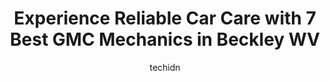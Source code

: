 ---
layout: ampstory
image: https://images.unsplash.com/photo-1580654712603-eb43273aff33?ixlib=rb-4.0.3&ixid=MnwxMjA3fDB8MHxwaG90by1wYWdlfHx8fGVufDB8fHx8&auto=format&fit=crop&w=640&h=853&q=80
author: techidn
featured: false
description: Experience the excellence of automotive service by visiting the 7 best GMC Mechanic in Beckley WV, USA. With their expertise, attention to detail, and commitment to customer satisfaction, yo
title: Experience Reliable Car Care with 7 Best GMC Mechanics in Beckley WV
cover:
   title: Experience Reliable Car Care with 7 Best GMC Mechanics in Beckley WV
   subtitle: Rickpate
   background: https://images.unsplash.com/photo-1580654712603-eb43273aff33?ixlib=rb-4.0.3&ixid=MnwxMjA3fDB8MHxwaG90by1wYWdlfHx8fGVufDB8fHx8&auto=format&fit=crop&w=640&h=853&q=80

pages: 
 - layout: thirds
   top: <h1>#1 2 Guys Towing & Auto Repair</h1>
   bottom: "<p>Was in an accident last night unfortunately, and while its never a good thing 2 guys towing definitely made my night a little better. William got there pretty quick co</p>"
   background: https://www.knot35.com/toplist/wp-content/uploads/2023/06/best-gmc-mechanic-1-in-beckley-wv-1685836988.jpeg
   backgroundblur: true
 - layout: thirds
   top: <h1>#2 Laxtons Auto Repair & Wrecker Service</h1>
   bottom: "<p>702 Johnstown Rd, Beckley, WV 25801, United States</p>"
   background: https://www.knot35.com/toplist/wp-content/uploads/2023/06/best-gmc-mechanic-2-in-beckley-wv-1685836988.jpeg
   cta:
      link: https://www.knot35.com/toplist/experience-reliable-car-care-with-7-best-gmc-mechanics-in-beckley-wv/
      text: Experience Reliable Car Care with 7 Best GMC Mechanics in Beckley WV
 - layout: thirds
   top: <h1>#3 2 Brothers Collision</h1>
   bottom: "<p>1501 S Eisenhower Dr, Beckley, WV 25801, United States</p>"
   background: https://www.knot35.com/toplist/wp-content/uploads/2023/06/best-gmc-mechanic-3-in-beckley-wv-1685836989.jpeg
   cta:
      link: https://www.knot35.com/toplist/experience-reliable-car-care-with-7-best-gmc-mechanics-in-beckley-wv/
      text: Experience Reliable Car Care with 7 Best GMC Mechanics in Beckley WV
 - layout: thirds
   top: <h1>#4 Discount Diesel</h1>
   bottom: "<p>363 Airport Rd, Beaver, WV 25813, United States</p>"
   background: https://images.unsplash.com/photo-1527067829737-402993088e6b?ixlib=rb-4.0.3&ixid=MnwxMjA3fDB8MHxwaG90by1wYWdlfHx8fGVufDB8fHx8&auto=format&fit=crop&w=640&h=853&q=80
   cta:
      link: https://www.knot35.com/toplist/experience-reliable-car-care-with-7-best-gmc-mechanics-in-beckley-wv/
      text: Experience Reliable Car Care with 7 Best GMC Mechanics in Beckley WV
 - layout: thirds
   top: <h1>#5 Davis Auto Parts & Repair Inc.</h1>
   bottom: "<p>108 Mt Tabor Rd, Beckley, WV 25801, United States</p>"
   background: https://images.unsplash.com/photo-1533998839656-76f5e4b2bccb?ixlib=rb-4.0.3&ixid=MnwxMjA3fDB8MHxwaG90by1wYWdlfHx8fGVufDB8fHx8&auto=format&fit=crop&w=640&h=853&q=80
   cta:
      link: https://www.knot35.com/toplist/experience-reliable-car-care-with-7-best-gmc-mechanics-in-beckley-wv/
      text: Experience Reliable Car Care with 7 Best GMC Mechanics in Beckley WV
 - layout: thirds
   top: <h1>#6 Withrows Auto Services</h1>
   bottom: "<p>705 Johnstown Rd, Beckley, WV 25801, United States</p>"
   background: https://images.unsplash.com/photo-1561679660-d00ee1e0dc8e?ixlib=rb-4.0.3&ixid=MnwxMjA3fDB8MHxwaG90by1wYWdlfHx8fGVufDB8fHx8&auto=format&fit=crop&w=640&h=853&q=80
   cta:
      link: https://www.knot35.com/toplist/experience-reliable-car-care-with-7-best-gmc-mechanics-in-beckley-wv/
      text: Experience Reliable Car Care with 7 Best GMC Mechanics in Beckley WV
 - layout: thirds
   top: <h1>#7 All His Auto Care</h1>
   bottom: "<p>509 2nd St, Beckley, WV 25801, United States</p>"
   background: https://images.unsplash.com/photo-1608501821300-4f99e58bba77?ixlib=rb-4.0.3&ixid=MnwxMjA3fDB8MHxwaG90by1wYWdlfHx8fGVufDB8fHx8&auto=format&fit=crop&w=640&h=853&q=80
   cta:
      link: https://www.knot35.com/toplist/experience-reliable-car-care-with-7-best-gmc-mechanics-in-beckley-wv/
      text: Experience Reliable Car Care with 7 Best GMC Mechanics in Beckley WV
 - layout: thirds
   middle: Continue reading...
   background: https://images.unsplash.com/photo-1602536052359-ef94c21c5948?ixlib=rb-4.0.3&ixid=MnwxMjA3fDB8MHxwaG90by1wYWdlfHx8fGVufDB8fHx8&auto=format&fit=crop&w=640&h=853&q=80
   cta:
      link: https://www.knot35.com/toplist/experience-reliable-car-care-with-7-best-gmc-mechanics-in-beckley-wv/
      text: Experience Reliable Car Care with 7 Best GMC Mechanics in Beckley WV
      
---